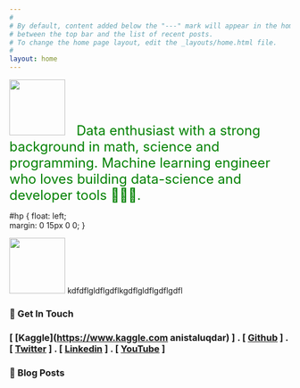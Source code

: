 ```yaml
---
#
# By default, content added below the "---" mark will appear in the home page
# between the top bar and the list of recent posts.
# To change the home page layout, edit the _layouts/home.html file.
#
layout: home
---
```

<p align="left"> 
<img src="../images/anis.jpg" width="100"><font size="5" color='green'> &nbsp; Data enthusiast with a strong background in math, science and programming. Machine learning engineer who loves building data-science and developer tools 👷🏼‍♂️.</font> </p>

#hp  {
float: left;    
 margin: 0 15px 0 0;
}

<img src="../images/anis.jpg" alt="" width="100" height="100" id="hp"/> kdfdflgldflgdflkgdflgldflgdflgdfl


### 💼 Get In Touch 

### [ [Kaggle](https://www.kaggle.com anistaluqdar) ] . [ [Github](https://github.com/AnisTaluqdar) ] . [ [Twitter](https://twitter.com/AnisTaluqdar) ] . [ [Linkedin](https://www.linkedin.com/in/anistaluqdar) ] . [ [YouTube](https://www.youtube.com/@anistaluqdar) ]


### 📮 Blog Posts


